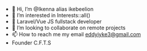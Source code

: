 - 👋 Hi, I’m @Ikenna alias ikebeelion
- 👀 I’m interested in Interests::all()
- 🌱 Laravel/Vue JS fullstack developer
- 💞️ I’m looking to collaborate on remote projects
- 📫 How to reach me my email eddyiyke3@gmail.com
-  Founder C.F.T.S


<!---
iyke0z/iyke0z is a ✨ special ✨ repository because its `README.md` (this file) appears on your GitHub profile.
You can click the Preview link to take a look at your changes.
--->
